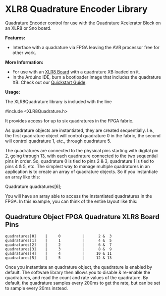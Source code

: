 # XLR8 Quadrature Encoder Library
Quadrature Encoder control for use with the Quadrature Xcelerator Block on an XLR8 or Sno board.

**Features:**

- Interface with a quadrature via FPGA leaving the AVR processor free for other work.

**More Information:**

- For use with an [XLR8 Board](https://www.aloriumtech.com/products/) with a quadrature XB loaded on it.
- In the Arduino IDE, burn a bootloader image that includes the quadrature XB. Check out our [Quickstart Guide](https://http://www.aloriumtech.com/xlr8-quickstart/).

**Usage:**

The XLR8Quadrature library is included with the line

  #include <XLR8Quadrature.h>

It provides access for up to six quadratures in the FPGA fabric.

As quadrature objects are instantiated, they are created sequentially. I.e., the first quadrature object will control quadrature 0 in the fabric, the second will control quadrature 1, etc., through quadrature 5.

The quadratures are connected to the physical pins starting with digital pin 2, going through 13, with each quadrature connected to the two sequential pins in order. So, quadrature 0 is tied to pins 2 & 3, quadrature 1 is tied to pins 4 & 5, etc. The simplest way to manage multiple quadratures in an application is to create an array of quadrature objects. So if you instantiate an array like this:

  Quadrature quadratures[6];

You will have an array able to access the instantiated quadratures in the FPGA. In this example, you can think of the entire layout like this:

   Quadrature Object     FPGA Quadrature     XLR8 Board Pins
   ---------------------------------------------------
    quadratures[0]    |     0          |      2 &  3
    quadratures[1]    |     1          |      4 &  5
    quadratures[2]    |     2          |      6 &  7
    quadratures[3]    |     3          |      8 &  9
    quadratures[4]    |     4          |     10 & 11
    quadratures[5]    |     5          |     12 & 13

Once you instantiate an quadrature object, the quadrature is enabled by default. The software library then allows you to disable & re-enable the quadratures, and read the count and rate values of the quadrature. By default, the quadrature samples every 200ms to get the rate, but can be set to sample every 20ms instead.

